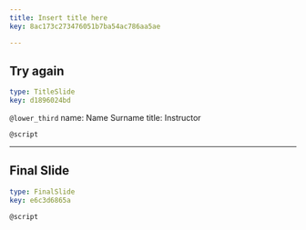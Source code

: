 ```yaml
---
title: Insert title here
key: 8ac173c273476051b7ba54ac786aa5ae

---
```

## Try again

```yaml
type: TitleSlide
key: d1896024bd
```





`@lower_third`
name: Name Surname
title: Instructor

`@script`




---
## Final Slide

```yaml
type: FinalSlide
key: e6c3d6865a
```






`@script`



